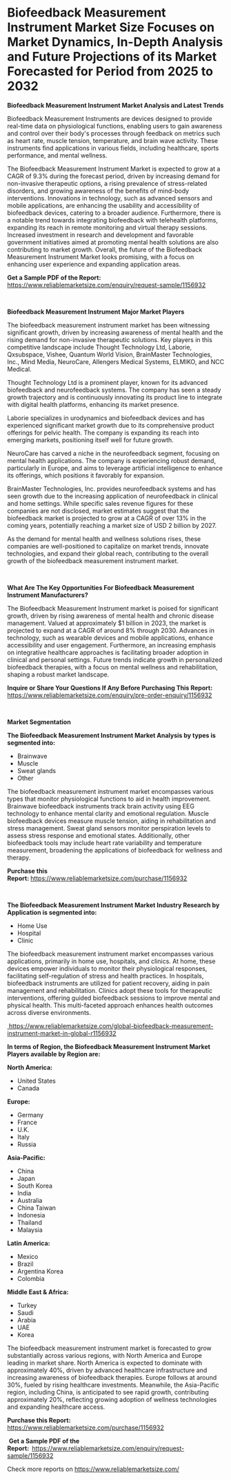 <p><h1>Biofeedback Measurement Instrument Market Size Focuses on Market Dynamics, In-Depth Analysis and Future Projections of its Market Forecasted for Period from 2025 to 2032</h1></p><p><strong>Biofeedback Measurement Instrument Market Analysis and Latest Trends</strong></p>
<p><p>Biofeedback Measurement Instruments are devices designed to provide real-time data on physiological functions, enabling users to gain awareness and control over their body's processes through feedback on metrics such as heart rate, muscle tension, temperature, and brain wave activity. These instruments find applications in various fields, including healthcare, sports performance, and mental wellness.</p><p>The Biofeedback Measurement Instrument Market is expected to grow at a CAGR of 9.3% during the forecast period, driven by increasing demand for non-invasive therapeutic options, a rising prevalence of stress-related disorders, and growing awareness of the benefits of mind-body interventions. Innovations in technology, such as advanced sensors and mobile applications, are enhancing the usability and accessibility of biofeedback devices, catering to a broader audience. Furthermore, there is a notable trend towards integrating biofeedback with telehealth platforms, expanding its reach in remote monitoring and virtual therapy sessions. Increased investment in research and development and favorable government initiatives aimed at promoting mental health solutions are also contributing to market growth. Overall, the future of the Biofeedback Measurement Instrument Market looks promising, with a focus on enhancing user experience and expanding application areas.</p></p>
<p><strong>Get a Sample PDF of the Report:&nbsp;</strong> <a href="https://www.reliablemarketsize.com/enquiry/request-sample/1156932?utm_campaign=3197&utm_medium=2&utm_source=Github&utm_content=ia&utm_term=21032025&utm_id=biofeedback-measurement-instrument">https://www.reliablemarketsize.com/enquiry/request-sample/1156932</a></p>
<p>&nbsp;</p>
<p><strong>Biofeedback Measurement Instrument Major Market Players</strong></p>
<p><p>The biofeedback measurement instrument market has been witnessing significant growth, driven by increasing awareness of mental health and the rising demand for non-invasive therapeutic solutions. Key players in this competitive landscape include Thought Technology Ltd, Laborie, Qxsubspace, Vishee, Quantum World Vision, BrainMaster Technologies, Inc., Mind Media, NeuroCare, Allengers Medical Systems, ELMIKO, and NCC Medical.</p><p>Thought Technology Ltd is a prominent player, known for its advanced biofeedback and neurofeedback systems. The company has seen a steady growth trajectory and is continuously innovating its product line to integrate with digital health platforms, enhancing its market presence.</p><p>Laborie specializes in urodynamics and biofeedback devices and has experienced significant market growth due to its comprehensive product offerings for pelvic health. The company is expanding its reach into emerging markets, positioning itself well for future growth.</p><p>NeuroCare has carved a niche in the neurofeedback segment, focusing on mental health applications. The company is experiencing robust demand, particularly in Europe, and aims to leverage artificial intelligence to enhance its offerings, which positions it favorably for expansion.</p><p>BrainMaster Technologies, Inc. provides neurofeedback systems and has seen growth due to the increasing application of neurofeedback in clinical and home settings. While specific sales revenue figures for these companies are not disclosed, market estimates suggest that the biofeedback market is projected to grow at a CAGR of over 13% in the coming years, potentially reaching a market size of USD 2 billion by 2027.</p><p>As the demand for mental health and wellness solutions rises, these companies are well-positioned to capitalize on market trends, innovate technologies, and expand their global reach, contributing to the overall growth of the biofeedback measurement instrument market.</p></p>
<p>&nbsp;</p>
<p><strong>What Are The Key Opportunities For Biofeedback Measurement Instrument Manufacturers?</strong></p>
<p><p>The Biofeedback Measurement Instrument market is poised for significant growth, driven by rising awareness of mental health and chronic disease management. Valued at approximately $1 billion in 2023, the market is projected to expand at a CAGR of around 8% through 2030. Advances in technology, such as wearable devices and mobile applications, enhance accessibility and user engagement. Furthermore, an increasing emphasis on integrative healthcare approaches is facilitating broader adoption in clinical and personal settings. Future trends indicate growth in personalized biofeedback therapies, with a focus on mental wellness and rehabilitation, shaping a robust market landscape.</p></p>
<p><strong>Inquire or Share Your Questions If Any Before Purchasing This Report:</strong> <a href="https://www.reliablemarketsize.com/enquiry/pre-order-enquiry/1156932?utm_campaign=3197&utm_medium=2&utm_source=Github&utm_content=ia&utm_term=21032025&utm_id=biofeedback-measurement-instrument">https://www.reliablemarketsize.com/enquiry/pre-order-enquiry/1156932</a></p>
<p>&nbsp;</p>
<p><strong>Market Segmentation</strong></p>
<p><strong>The Biofeedback Measurement Instrument Market Analysis by types is segmented into:</strong></p>
<p><ul><li>Brainwave</li><li>Muscle</li><li>Sweat glands</li><li>Other</li></ul></p>
<p><p>The biofeedback measurement instrument market encompasses various types that monitor physiological functions to aid in health improvement. Brainwave biofeedback instruments track brain activity using EEG technology to enhance mental clarity and emotional regulation. Muscle biofeedback devices measure muscle tension, aiding in rehabilitation and stress management. Sweat gland sensors monitor perspiration levels to assess stress response and emotional states. Additionally, other biofeedback tools may include heart rate variability and temperature measurement, broadening the applications of biofeedback for wellness and therapy.</p></p>
<p><strong>Purchase this Report:&nbsp;</strong><a href="https://www.reliablemarketsize.com/purchase/1156932?utm_campaign=3197&utm_medium=2&utm_source=Github&utm_content=ia&utm_term=21032025&utm_id=biofeedback-measurement-instrument">https://www.reliablemarketsize.com/purchase/1156932</a></p>
<p>&nbsp;</p>
<p><strong>The Biofeedback Measurement Instrument Market Industry Research by Application is segmented into:</strong></p>
<p><ul><li>Home Use</li><li>Hospital</li><li>Clinic</li></ul></p>
<p><p>The biofeedback measurement instrument market encompasses various applications, primarily in home use, hospitals, and clinics. At home, these devices empower individuals to monitor their physiological responses, facilitating self-regulation of stress and health practices. In hospitals, biofeedback instruments are utilized for patient recovery, aiding in pain management and rehabilitation. Clinics adopt these tools for therapeutic interventions, offering guided biofeedback sessions to improve mental and physical health. This multi-faceted approach enhances health outcomes across diverse environments.</p></p>
<p><a href="https://www.reliablemarketsize.com/global-biofeedback-measurement-instrument-market-in-global-r1156932?utm_campaign=3197&utm_medium=2&utm_source=Github&utm_content=ia&utm_term=21032025&utm_id=biofeedback-measurement-instrument">&nbsp;https://www.reliablemarketsize.com/global-biofeedback-measurement-instrument-market-in-global-r1156932</a></p>
<p><strong>In terms of Region, the Biofeedback Measurement Instrument Market Players available by Region are:</strong></p>
<p>
    <p> <strong> North America: </strong>
        <ul>
            <li>United States</li>
            <li>Canada</li>
        </ul>
        </p> 
    <p> <strong> Europe: </strong>
        <ul>
            <li>Germany</li>
            <li>France</li>
            <li>U.K.</li>
            <li>Italy</li>
            <li>Russia</li>
        </ul>
        </p> 
    <p> <strong> Asia-Pacific: </strong>
        <ul>
            <li>China</li>
            <li>Japan</li>
            <li>South Korea</li>
            <li>India</li>
            <li>Australia</li>
            <li>China Taiwan</li>
            <li>Indonesia</li>
            <li>Thailand</li>
            <li>Malaysia</li>
        </ul>
        </p> 
    <p> <strong> Latin America: </strong>
        <ul>
            <li>Mexico</li>
            <li>Brazil</li>
            <li>Argentina Korea</li>
            <li>Colombia</li>
        </ul>
        </p> 
    <p> <strong> Middle East & Africa: </strong>
        <ul>
            <li>Turkey</li>
            <li>Saudi</li>
            <li>Arabia</li>
            <li>UAE</li>
            <li>Korea</li>
        </ul>
    </p>
    </p>
<p><p>The biofeedback measurement instrument market is forecasted to grow substantially across various regions, with North America and Europe leading in market share. North America is expected to dominate with approximately 40%, driven by advanced healthcare infrastructure and increasing awareness of biofeedback therapies. Europe follows at around 30%, fueled by rising healthcare investments. Meanwhile, the Asia-Pacific region, including China, is anticipated to see rapid growth, contributing approximately 20%, reflecting growing adoption of wellness technologies and expanding healthcare access.</p></p>
<p><strong>Purchase this Report: </strong><a href="https://www.reliablemarketsize.com/purchase/1156932?utm_campaign=3197&utm_medium=2&utm_source=Github&utm_content=ia&utm_term=21032025&utm_id=biofeedback-measurement-instrument">https://www.reliablemarketsize.com/purchase/1156932</a></p>
<p>&nbsp;<strong>Get a Sample PDF of the Report:&nbsp;&nbsp;</strong><a href="https://www.reliablemarketsize.com/enquiry/request-sample/1156932?utm_campaign=3197&utm_medium=2&utm_source=Github&utm_content=ia&utm_term=21032025&utm_id=biofeedback-measurement-instrument">https://www.reliablemarketsize.com/enquiry/request-sample/1156932</a></p>
<p><strong></strong></p>
<p>Check more reports on <a href="https://www.reliablemarketsize.com/?utm_campaign=3197&utm_medium=2&utm_source=Github&utm_content=ia&utm_term=21032025&utm_id=biofeedback-measurement-instrument">https://www.reliablemarketsize.com/</a></p>